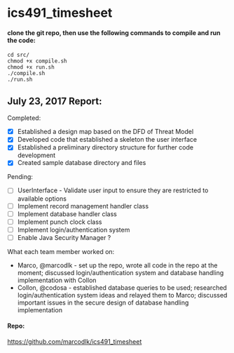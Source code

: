 # ics491_timesheet

#### clone the git repo, then use the following commands to compile and run the code:
```
cd src/
chmod +x compile.sh
chmod +x run.sh
./compile.sh
./run.sh
```
## July 23, 2017 Report: 
Completed: 
- [x] Established a design map based on the DFD of Threat Model 
- [x] Developed code that established a skeleton the user interface 
- [x] Established a preliminary directory structure for further code development 
- [x] Created sample database directory and files 

Pending: 
- [ ] UserInterface - Validate user input to ensure they are restricted to available options
- [ ] Implement record management handler class
- [ ] Implement database handler class
- [ ] Implement punch clock class
- [ ] Implement login/authentication system
- [ ] Enable Java Security Manager ?

What each team member worked on: 
- Marco, @marcodlk - set up the repo, wrote all code in the repo at the moment; discussed login/authentication system and database handling implementation with Collon 
- Collon, @codosa - established database queries to be used; researched login/authentication system ideas and relayed them to Marco; discussed important issues in the secure design of database handling implementation 

#### Repo:
https://github.com/marcodlk/ics491_timesheet
